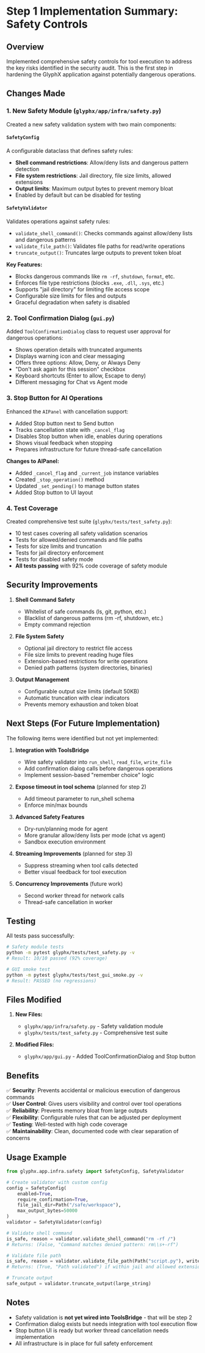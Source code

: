 # Step 1 Implementation Summary: Safety Controls

## Overview
Implemented comprehensive safety controls for tool execution to address the key risks identified in the security audit. This is the first step in hardening the GlyphX application against potentially dangerous operations.

## Changes Made

### 1. New Safety Module (`glyphx/app/infra/safety.py`)

Created a new safety validation system with two main components:

#### `SafetyConfig`
A configurable dataclass that defines safety rules:
- **Shell command restrictions**: Allow/deny lists and dangerous pattern detection
- **File system restrictions**: Jail directory, file size limits, allowed extensions
- **Output limits**: Maximum output bytes to prevent memory bloat
- Enabled by default but can be disabled for testing

#### `SafetyValidator`
Validates operations against safety rules:
- `validate_shell_command()`: Checks commands against allow/deny lists and dangerous patterns
- `validate_file_path()`: Validates file paths for read/write operations
- `truncate_output()`: Truncates large outputs to prevent token bloat

**Key Features:**
- Blocks dangerous commands like `rm -rf`, `shutdown`, `format`, etc.
- Enforces file type restrictions (blocks `.exe`, `.dll`, `.sys`, etc.)
- Supports "jail directory" for limiting file access scope
- Configurable size limits for files and outputs
- Graceful degradation when safety is disabled

### 2. Tool Confirmation Dialog (`gui.py`)

Added `ToolConfirmationDialog` class to request user approval for dangerous operations:
- Shows operation details with truncated arguments
- Displays warning icon and clear messaging
- Offers three options: Allow, Deny, or Always Deny
- "Don't ask again for this session" checkbox
- Keyboard shortcuts (Enter to allow, Escape to deny)
- Different messaging for Chat vs Agent mode

### 3. Stop Button for AI Operations

Enhanced the `AIPanel` with cancellation support:
- Added Stop button next to Send button
- Tracks cancellation state with `_cancel_flag`
- Disables Stop button when idle, enables during operations
- Shows visual feedback when stopping
- Prepares infrastructure for future thread-safe cancellation

**Changes to AIPanel:**
- Added `_cancel_flag` and `_current_job` instance variables
- Created `_stop_operation()` method
- Updated `_set_pending()` to manage button states
- Added Stop button to UI layout

### 4. Test Coverage

Created comprehensive test suite (`glyphx/tests/test_safety.py`):
- 10 test cases covering all safety validation scenarios
- Tests for allowed/denied commands and file paths
- Tests for size limits and truncation
- Tests for jail directory enforcement
- Tests for disabled safety mode
- **All tests passing** with 92% code coverage of safety module

## Security Improvements

1. **Shell Command Safety**
   - Whitelist of safe commands (ls, git, python, etc.)
   - Blacklist of dangerous patterns (rm -rf, shutdown, etc.)
   - Empty command rejection

2. **File System Safety**
   - Optional jail directory to restrict file access
   - File size limits to prevent reading huge files
   - Extension-based restrictions for write operations
   - Denied path patterns (system directories, binaries)

3. **Output Management**
   - Configurable output size limits (default 50KB)
   - Automatic truncation with clear indicators
   - Prevents memory exhaustion and token bloat

## Next Steps (For Future Implementation)

The following items were identified but not yet implemented:

1. **Integration with ToolsBridge**
   - Wire safety validator into `run_shell`, `read_file`, `write_file`
   - Add confirmation dialog calls before dangerous operations
   - Implement session-based "remember choice" logic

2. **Expose timeout in tool schema** (planned for step 2)
   - Add timeout parameter to run_shell schema
   - Enforce min/max bounds

3. **Advanced Safety Features**
   - Dry-run/planning mode for agent
   - More granular allow/deny lists per mode (chat vs agent)
   - Sandbox execution environment

4. **Streaming Improvements** (planned for step 3)
   - Suppress streaming when tool calls detected
   - Better visual feedback for tool execution

5. **Concurrency Improvements** (future work)
   - Second worker thread for network calls
   - Thread-safe cancellation in worker

## Testing

All tests pass successfully:
```bash
# Safety module tests
python -m pytest glyphx/tests/test_safety.py -v
# Result: 10/10 passed (92% coverage)

# GUI smoke test
python -m pytest glyphx/tests/test_gui_smoke.py -v
# Result: PASSED (no regressions)
```

## Files Modified

1. **New Files:**
   - `glyphx/app/infra/safety.py` - Safety validation module
   - `glyphx/tests/test_safety.py` - Comprehensive test suite

2. **Modified Files:**
   - `glyphx/app/gui.py` - Added ToolConfirmationDialog and Stop button

## Benefits

✅ **Security**: Prevents accidental or malicious execution of dangerous commands  
✅ **User Control**: Gives users visibility and control over tool operations  
✅ **Reliability**: Prevents memory bloat from large outputs  
✅ **Flexibility**: Configurable rules that can be adjusted per deployment  
✅ **Testing**: Well-tested with high code coverage  
✅ **Maintainability**: Clean, documented code with clear separation of concerns  

## Usage Example

```python
from glyphx.app.infra.safety import SafetyConfig, SafetyValidator

# Create validator with custom config
config = SafetyConfig(
    enabled=True,
    require_confirmation=True,
    file_jail_dir=Path("/safe/workspace"),
    max_output_bytes=50000
)
validator = SafetyValidator(config)

# Validate shell command
is_safe, reason = validator.validate_shell_command("rm -rf /")
# Returns: (False, "Command matches denied pattern: rm\\s+-rf")

# Validate file path
is_safe, reason = validator.validate_file_path(Path("script.py"), write=True)
# Returns: (True, "Path validated") if within jail and allowed extension

# Truncate output
safe_output = validator.truncate_output(large_string)
```

## Notes

- Safety validation is **not yet wired into ToolsBridge** - that will be step 2
- Confirmation dialog exists but needs integration with tool execution flow
- Stop button UI is ready but worker thread cancellation needs implementation
- All infrastructure is in place for full safety enforcement
